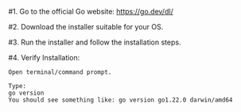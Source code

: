 #1. Go to the official Go website: https://go.dev/dl/

#2. Download the installer suitable for your OS.

#3. Run the installer and follow the installation steps.

#4. Verify Installation:

    Open terminal/command prompt.

    Type: 
    go version
    You should see something like: go version go1.22.0 darwin/amd64

    

